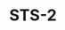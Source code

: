﻿---
title: "STS-2"
price: "9800"
size: "2050мм*860мм, 2050мм*960мм"
picture: door25.jpg
description: " • Внешнее покрытие: атмосферостойкое порошково-полимерное «Медный антик» Внутреннее покрытие: ХДФ-панель 6 мм
• Толщина дверного полотна: 60 мм Глубина дверного короба: 70 мм
• Наполнитель: минеральная плита Уплотнитель: 2 контур уплотнителя из вспененной резины Ручка: раздельная Глазок: широкого обзора, цвет - хром Петли: 2 шт., наружные, открывание 180° Основной замок: цилиндровый Диаметр ригелей: 14 мм Противосъём: штыри, 3 шт. Размеры: 860х2050 мм, 960х2050 мм Световой проем 800 мм и 900 мм соответствует СНиП 2.09.04-87"
---
